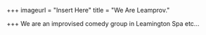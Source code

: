 +++
imageurl = "Insert Here"
title = "We Are Leamprov."

+++
We are an improvised comedy group in Leamington Spa etc...